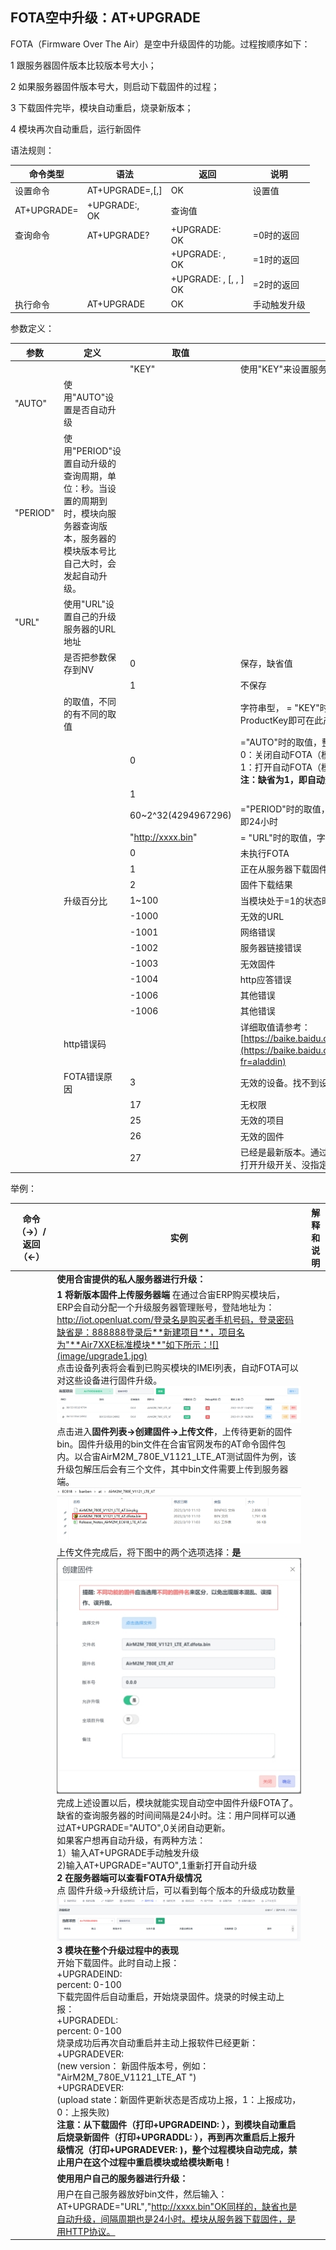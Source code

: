## FOTA空中升级：AT+UPGRADE

FOTA（Firmware Over The Air）是空中升级固件的功能。过程按顺序如下：

1 跟服务器固件版本比较版本号大小；

2 如果服务器固件版本号大，则启动下载固件的过程；

3 下载固件完毕，模块自动重启，烧录新版本；

4 模块再次自动重启，运行新固件

 

语法规则：

| 命令类型         | 语法                                  | 返回                                                         | 说明              |
| ---------------- | ------------------------------------- | ------------------------------------------------------------ | ----------------- |
| 设置命令         | AT+UPGRADE=<tag>,<value>[,<savetoNV>] | OK                                                           | 设置<tag>值       |
| AT+UPGRADE=<tag> | +UPGRADE:<tag>,<value><br> OK         | 查询<tag>值                                                  |                   |
| 查询命令         | AT+UPGRADE?                           | +UPGRADE: <state> <br>OK                                     | <state>=0时的返回 |
|                  |                                       | +UPGRADE: <state>,<percent><br> OK                           | <state>=1时的返回 |
|                  |                                       | +UPGRADE: <state>, [<error code>, <http respone>, <fota error cause>] <br>OK | <state>=2时的返回 |
| 执行命令         | AT+UPGRADE                            | OK                                                           | 手动触发升级      |

 

参数定义：

| 参数               | 定义                                                         | 取值                | 对取值的说明                                                 |
| ------------------ | ------------------------------------------------------------ | ------------------- | ------------------------------------------------------------ |
| <tag>              |                                                              | "KEY"               | 使用"KEY"来设置服务器的ProductKEY                            |
| "AUTO"             | 使用"AUTO"设置是否自动升级                                   |                     |                                                              |
| "PERIOD"           | 使用"PERIOD"设置自动升级的查询周期，单位：秒。当设置的周期到时，模块向服务器查询版本，服务器的模块版本号比自己大时，会发起自动升级。 |                     |                                                              |
| "URL"              | 使用"URL"设置自己的升级服务器的URL地址                       |                     |                                                              |
| <savetoNV>         | 是否把参数保存到NV                                           | 0                   | 保存，缺省值                                                 |
|                    |                                                              | 1                   | 不保存                                                       |
| <value>            | <tag>的取值，不同的<tag>有不同的取值                         |                     | 字符串型，<tag> = "KEY"时，设定此值为合宙iot服务器某个产品的ProductKey即可在此产品下进行OTA升级 |
|                    |                                                              | 0                   | <tag> ="AUTO"时的取值，整数型。<br>0：关闭自动FOTA（模块不再和服务器通讯）<br>1：打开自动FOTA（模块定期向服务器查询）<br>**注：缺省为1，即自动升级为打开！** |
|                    |                                                              | 1                   |                                                              |
|                    |                                                              | 60~2^32(4294967296) | <tag> ="PERIOD"时的取值，整数型，单位为秒。缺省值为86400，即24小时 |
|                    |                                                              | "http://xxxx.bin"   | <tag> = "URL"时的取值，字符串型                              |
| <state>            |                                                              | 0                   | 未执行FOTA                                                   |
|                    |                                                              | 1                   | 正在从服务器下载固件                                         |
|                    |                                                              | 2                   | 固件下载结果                                                 |
| <percent>          | 升级百分比                                                   | 1~100               | 当模块处于<state>=1的状态时，下载固件的百分比                |
| <error code>       |                                                              | -1000               | 无效的URL                                                    |
|                    |                                                              | -1001               | 网络错误                                                     |
|                    |                                                              | -1002               | 服务器链接错误                                               |
|                    |                                                              | -1003               | 无效固件                                                     |
|                    |                                                              | -1004               | http应答错误                                                 |
|                    |                                                              | -1006               | 其他错误                                                     |
|                    |                                                              | -1006               | 其他错误                                                     |
| <http respone>     | http错误码                                                   |                     | 详细取值请参考：[https://baike.baidu.com/item/HTTP%E7%8A%B6%E6%8](https://baike.baidu.com/item/HTTP状态码/5053660?fr=aladdin) |
| <fota error cause> | FOTA错误原因                                                 | 3                   | 无效的设备。找不到设备                                       |
|                    |                                                              | 17                  | 无权限                                                       |
|                    |                                                              | 25                  | 无效的项目                                                   |
|                    |                                                              | 26                  | 无效的固件                                                   |
|                    |                                                              | 27                  | 已经是最新版本。通过了前面的检查，但版本号已是最新，或没打开升级开关、没指定imei等 |

 

举例：

| 命令（→）/返回（←） | 实例                                                         | 解释和说明 |
| ------------------- | ------------------------------------------------------------ | ---------- |
|                     | **使用合宙提供的私人服务器进行升级：**                       |            |
|                     | **1** **将新版本固件上传服务器端** 在通过合宙ERP购买模块后，ERP会自动分配一个升级服务器管理账号，登陆地址为：http://iot.openluat.com/登录名是购买者手机号码，登录密码缺省是：888888登录后**新建项目**，项目名为"**Air7XXE标准模块**"如下所示：![](image/upgrade1.jpg)<br> 点击设备列表将会看到已购买模块的IMEI列表，自动FOTA可以对这些设备进行固件升级。<br>![](image/upgrade2.jpg) <br>点击进入**固件列表->创建固件->上传文件**，上传待更新的固件bin。固件升级用的bin文件在合宙官网发布的AT命令固件包内。以合宙AirM2M_780E_V1121_LTE_AT测试固件为例，该升级包解压后会有三个文件，其中bin文件需要上传到服务器端。![](image/upgrade3.jpg) <br>上传文件完成后，将下图中的两个选项选择：**是**<br>![](image/upgrade4.jpg) <br>完成上述设置以后，模块就能实现自动空中固件升级FOTA了。缺省的查询服务器的时间间隔是24小时。注：用户同样可以通过AT+UPGRADE="AUTO",0关闭自动更新。<br>如果客户想再自动升级，有两种方法：<br>1）输入AT+UPGRADE手动触发升级<br>2)输入AT+UPGRADE="AUTO",1重新打开自动升级<br> **2 在服务器端可以查看FOTA升级情况** <br>点 固件升级->升级统计后，可以看到每个版本的升级成功数量 ![](image/upgrade5.jpg) <br>**3 模块在整个升级过程中的表现** <br>开始下载固件。此时自动上报：<br>+UPGRADEIND: <percent><br>percent: 0-100<br>下载完固件后自动重启，开始烧录固件。烧录的时候主动上报：<br>+UPGRADEDL: <percent><br>percent: 0-100<br>烧录成功后再次自动重启并主动上报软件已经更新：<br>+UPGRADEVER: <new version><br>(new version： 新固件版本号，例如： "AirM2M_780E_V1121_LTE_AT ")<br>+UPGRADEVER: <upload state><br>(upload state：新固件更新状态是否成功上报，1：上报成功，0：上报失败)<br>**注意：从下载固件（打印+UPGRADEIND: <percent>），到模块自动重启后烧录新固件（打印+UPGRADDL: <percent>），再到再次重启后上报升级情况（打印+UPGRADEVER: <new version>)，整个过程模块自动完成，禁止用户在这个过程中重启模块或给模块断电！** |            |
|                     | **使用用户自己的服务器进行升级：**                           |            |
|                     | 用户在自己服务器放好bin文件，然后输入：AT+UPGRADE="URL","http://xxxx.bin"OK同样的，缺省也是自动升级，间隔周期也是24小时。模块从服务器下载固件，是用HTTP协议。 |            |
